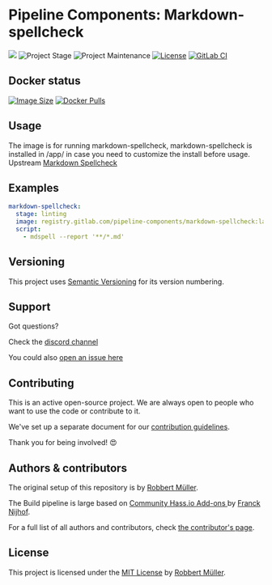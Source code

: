 # Pipeline Components: Markdown-spellcheck

[![][gitlab-repo-shield]][repository]
![Project Stage][project-stage-shield]
![Project Maintenance][maintenance-shield]
[![License][license-shield]](LICENSE)
[![GitLab CI][gitlabci-shield]][gitlabci]

## Docker status

[![Image Size][size-shield]][dockerhub]
[![Docker Pulls][pulls-shield]][dockerhub]

## Usage

The image is for running markdown-spellcheck, markdown-spellcheck is installed in /app/ in case you need to customize the install before usage.
Upstream [Markdown Spellcheck][markdown-spellcheck]

## Examples

```yaml
markdown-spellcheck:
  stage: linting
  image: registry.gitlab.com/pipeline-components/markdown-spellcheck:latest
  script:
    - mdspell --report '**/*.md'
```

## Versioning

This project uses [Semantic Versioning][semver] for its version numbering.

## Support

Got questions?

Check the [discord channel][discord]

You could also [open an issue here][issue]

## Contributing

This is an active open-source project. We are always open to people who want to
use the code or contribute to it.

We've set up a separate document for our [contribution guidelines][contributing-link].

Thank you for being involved! 😍

## Authors & contributors

The original setup of this repository is by [Robbert Müller][mjrider].

The Build pipeline is large based on [Community Hass.io Add-ons
][hassio-addons] by [Franck Nijhof][frenck].

For a full list of all authors and contributors,
check [the contributor's page][contributors].

## License

This project is licensed under the [MIT License](./LICENSE) by [Robbert Müller][mjrider].

[contributing-link]: https://pipeline-components.dev/contributing/
[contributors]: https://gitlab.com/pipeline-components/markdown-spellcheck/-/graphs/main
[discord]: https://discord.gg/vhxWFfP
[dockerhub]: https://hub.docker.com/r/pipelinecomponents/markdown-spellcheck
[frenck]: https://github.com/frenck
[gitlab-repo-shield]: https://img.shields.io/badge/Source-Gitlab-orange.svg?logo=gitlab
[gitlabci-shield]: https://img.shields.io/gitlab/pipeline/pipeline-components/markdown-spellcheck.svg
[gitlabci]: https://gitlab.com/pipeline-components/markdown-spellcheck/-/commits/main
[hassio-addons]: https://github.com/hassio-addons
[issue]: https://gitlab.com/pipeline-components/markdown-spellcheck/issues
[license-shield]: https://img.shields.io/badge/License-MIT-green.svg
[maintenance-shield]: https://img.shields.io/maintenance/yes/2025.svg
[mjrider]: https://gitlab.com/mjrider
[project-stage-shield]: https://img.shields.io/badge/project%20stage-production%20ready-brightgreen.svg
[pulls-shield]: https://img.shields.io/docker/pulls/pipelinecomponents/markdown-spellcheck.svg?logo=docker
[repository]: https://gitlab.com/pipeline-components/markdown-spellcheck
[semver]: http://semver.org/spec/v2.0.0.html
[size-shield]: https://img.shields.io/docker/image-size/pipelinecomponents/markdown-spellcheck.svg?logo=docker

[markdown-spellcheck]: https://www.npmjs.com/package/markdown-spellcheck
